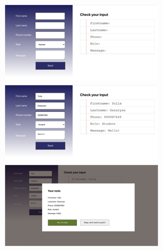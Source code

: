 <p>
    <img src="src/screenshots/photo3.png"  />
</p>

<p>
    <img src="src/screenshots/photo4.png"  />
</p>

<p>
    <img src="src/screenshots/photo5.png"  />
</p>
